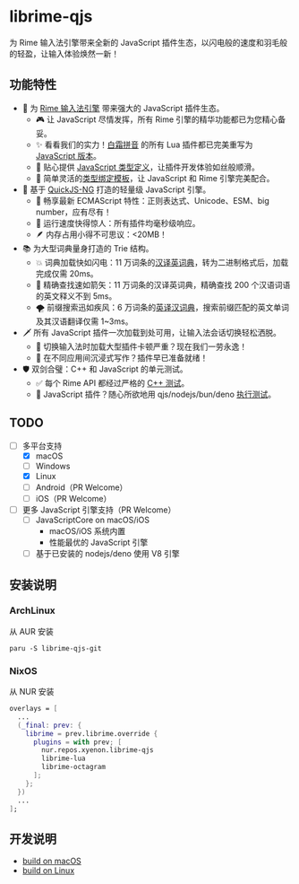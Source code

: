 # librime-qjs

为 Rime 输入法引擎带来全新的 JavaScript 插件生态，以闪电般的速度和羽毛般的轻盈，让输入体验焕然一新！

## 功能特性

- 🔌 为 [Rime 输入法引擎](https://github.com/rime/librime) 带来强大的 JavaScript 插件生态。
  - 🎮 让 JavaScript 尽情发挥，所有 Rime 引擎的精华功能都已为您精心备妥。
  - ✨ 看看我们的实力！[白霜拼音](https://github.com/gaboolic/rime-frost) 的所有 Lua 插件都已完美重写为 [JavaScript 版本](https://github.com/HuangJian/rime-frost/tree/hj/js)。
  - 📝 贴心提供 [JavaScript 类型定义](./contrib/rime.d.ts)，让插件开发体验如丝般顺滑。
  - 🔄 简单灵活的[类型绑定模板](./src/helpers/qjs_macros.h)，让 JavaScript 和 Rime 引擎完美配合。
- 🚀 基于 [QuickJS-NG](https://github.com/quickjs-ng/quickjs) 打造的轻量级 JavaScript 引擎。
  - 💪 畅享最新 ECMAScript 特性：正则表达式、Unicode、ESM、big number，应有尽有！
  - 🚄 运行速度快得惊人：所有插件均毫秒级响应。
  - 🪶 内存占用小得不可思议：<20MB！
- 📚 为大型词典量身打造的 Trie 结构。
  - 💥 词典加载快如闪电：11 万词条的[汉译英词典](https://www.mdbg.net/chinese/dictionary?page=cc-cedict)，转为二进制格式后，加载完成仅需 20ms。
  - 🎯 精确查找速如箭矢：11 万词条的汉译英词典，精确查找 200 个汉语词语的英文释义不到 5ms。
  - 🌪️ 前缀搜索迅如疾风：6 万词条的[英译汉词典](https://github.com/skywind3000/ECDICT)，搜索前缀匹配的英文单词及其汉语翻译仅需 1~3ms。
- 🗡️ 所有 JavaScript 插件一次加载到处可用，让输入法会话切换轻松洒脱。
  - 🎉 切换输入法时加载大型插件卡顿严重？现在我们一劳永逸！
  - 🚀 在不同应用间沉浸式写作？插件早已准备就绪！
- 🛡️ 双剑合璧：C++ 和 JavaScript 的单元测试。
  - ✅ 每个 Rime API 都经过严格的 [C++ 测试](./tests/)。
  - 🧪 JavaScript 插件？随心所欲地用 qjs/nodejs/bun/deno [执行测试](https://github.com/HuangJian/rime-frost/tree/hj/js/tests)。

## TODO

- [ ] 多平台支持
  - [x] macOS
  - [ ] Windows
  - [x] Linux
  - [ ] Android（PR Welcome）
  - [ ] iOS（PR Welcome）
- [ ] 更多 JavaScript 引擎支持（PR Welcome）
  - [ ] JavaScriptCore on macOS/iOS
    - macOS/iOS 系统内置
    - 性能最优的 JavaScript 引擎
  - [ ] 基于已安装的 nodejs/deno 使用 V8 引擎

## 安装说明

### ArchLinux

从 AUR 安装

```shell
paru -S librime-qjs-git
```

### NixOS

从 NUR 安装

```nix
overlays = [
  ...
  (_final: prev: {
    librime = prev.librime.override {
      plugins = with prev; [
        nur.repos.xyenon.librime-qjs
        librime-lua
        librime-octagram
      ];
    };
  })
  ...
];
```

## 开发说明

- [build on macOS](./doc/build-macos.md)
- [build on Linux](./doc/build-linux.md)
